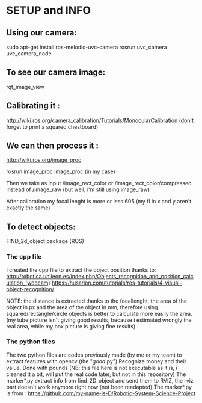 # SETUP and INFO

## Using our camera:
sudo apt-get install ros-melodic-uvc-camera
rosrun uvc_camera uvc_camera_node

## To see our camera image: 
rqt_image_view

## Calibrating it :
http://wiki.ros.org/camera_calibration/Tutorials/MonocularCalibration
(don't forget to print a squared chestboard)

## We can then process it :
http://wiki.ros.org/image_proc

rosrun image_proc image_proc (in my case)

Then we take as input 
/image_rect_color or /image_rect_color/compressed
instead of 
/image_raw (but well, i'm still using image_raw)


After calibration my focal lenght is more or less 605 (my fl in x and y aren't exactly the same)


## To detect objects:
FIND_2d_object package (ROS)

### The cpp file
I created the cpp file to extract the object position thanks to:
http://robotica.unileon.es/index.php/Objects_recognition_and_position_calculation_(webcam)
https://husarion.com/tutorials/ros-tutorials/4-visual-object-recognition/

NOTE: the distance is extracted thanks to the focallenght, the area of the object in px and the area of the object in mm, therefore using squared/rectangle/circle objects is better to calculate more easily the area. (my tube picture isn't giving good results, because i estimated wrongly the real area, while my box picture is giving fine results) 

### The python files
The two python files are codes previously made (by me or my team) to extract features with opencv (the "*good*.py") 
Recognize money and their value. Done with pounds (NB: this file here is not executable as it is, i cleaned it a bit, will put the real code later, but not in this repository)
The marker*.py extract info from find_2D_object and send them to RVIZ, the rviz part doesn't work anymore right now (not been readapted)
The marker*.py is from : https://github.com/my-name-is-D/Robotic-System-Science-Project




